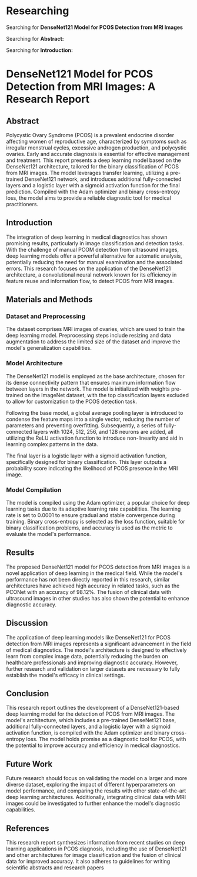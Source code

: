# Researching
Searching for **DenseNet121 Model for PCOS Detection from MRI Images**

Searching for **Abstract:**

Searching for **Introduction:**


# DenseNet121 Model for PCOS Detection from MRI Images: A Research Report

## Abstract

Polycystic Ovary Syndrome (PCOS) is a prevalent endocrine disorder affecting women of reproductive age, characterized by symptoms such as irregular menstrual cycles, excessive androgen production, and polycystic ovaries. Early and accurate diagnosis is essential for effective management and treatment. This report presents a deep learning model based on the DenseNet121 architecture, tailored for the binary classification of PCOS from MRI images. The model leverages transfer learning, utilizing a pre-trained DenseNet121 network, and introduces additional fully-connected layers and a logistic layer with a sigmoid activation function for the final prediction. Compiled with the Adam optimizer and binary cross-entropy loss, the model aims to provide a reliable diagnostic tool for medical practitioners.

## Introduction

The integration of deep learning in medical diagnostics has shown promising results, particularly in image classification and detection tasks. With the challenge of manual PCOM detection from ultrasound images, deep learning models offer a powerful alternative for automatic analysis, potentially reducing the need for manual examination and the associated errors. This research focuses on the application of the DenseNet121 architecture, a convolutional neural network known for its efficiency in feature reuse and information flow, to detect PCOS from MRI images.

## Materials and Methods

### Dataset and Preprocessing

The dataset comprises MRI images of ovaries, which are used to train the deep learning model. Preprocessing steps include resizing and data augmentation to address the limited size of the dataset and improve the model's generalization capabilities.

### Model Architecture

The DenseNet121 model is employed as the base architecture, chosen for its dense connectivity pattern that ensures maximum information flow between layers in the network. The model is initialized with weights pre-trained on the ImageNet dataset, with the top classification layers excluded to allow for customization to the PCOS detection task.

Following the base model, a global average pooling layer is introduced to condense the feature maps into a single vector, reducing the number of parameters and preventing overfitting. Subsequently, a series of fully-connected layers with 1024, 512, 256, and 128 neurons are added, all utilizing the ReLU activation function to introduce non-linearity and aid in learning complex patterns in the data.

The final layer is a logistic layer with a sigmoid activation function, specifically designed for binary classification. This layer outputs a probability score indicating the likelihood of PCOS presence in the MRI image.

### Model Compilation

The model is compiled using the Adam optimizer, a popular choice for deep learning tasks due to its adaptive learning rate capabilities. The learning rate is set to 0.0001 to ensure gradual and stable convergence during training. Binary cross-entropy is selected as the loss function, suitable for binary classification problems, and accuracy is used as the metric to evaluate the model's performance.

## Results

The proposed DenseNet121 model for PCOS detection from MRI images is a novel application of deep learning in the medical field. While the model's performance has not been directly reported in this research, similar architectures have achieved high accuracy in related tasks, such as the PCONet with an accuracy of 98.12%. The fusion of clinical data with ultrasound images in other studies has also shown the potential to enhance diagnostic accuracy.

## Discussion

The application of deep learning models like DenseNet121 for PCOS detection from MRI images represents a significant advancement in the field of medical diagnostics. The model's architecture is designed to effectively learn from complex image data, potentially reducing the burden on healthcare professionals and improving diagnostic accuracy. However, further research and validation on larger datasets are necessary to fully establish the model's efficacy in clinical settings.

## Conclusion

This research report outlines the development of a DenseNet121-based deep learning model for the detection of PCOS from MRI images. The model's architecture, which includes a pre-trained DenseNet121 base, additional fully-connected layers, and a logistic layer with a sigmoid activation function, is compiled with the Adam optimizer and binary cross-entropy loss. The model holds promise as a diagnostic tool for PCOS, with the potential to improve accuracy and efficiency in medical diagnostics.

## Future Work

Future research should focus on validating the model on a larger and more diverse dataset, exploring the impact of different hyperparameters on model performance, and comparing the results with other state-of-the-art deep learning architectures. Additionally, integrating clinical data with MRI images could be investigated to further enhance the model's diagnostic capabilities.

## References

This research report synthesizes information from recent studies on deep learning applications in PCOS diagnosis, including the use of DenseNet121 and other architectures for image classification and the fusion of clinical data for improved accuracy. It also adheres to guidelines for writing scientific abstracts and research papers
